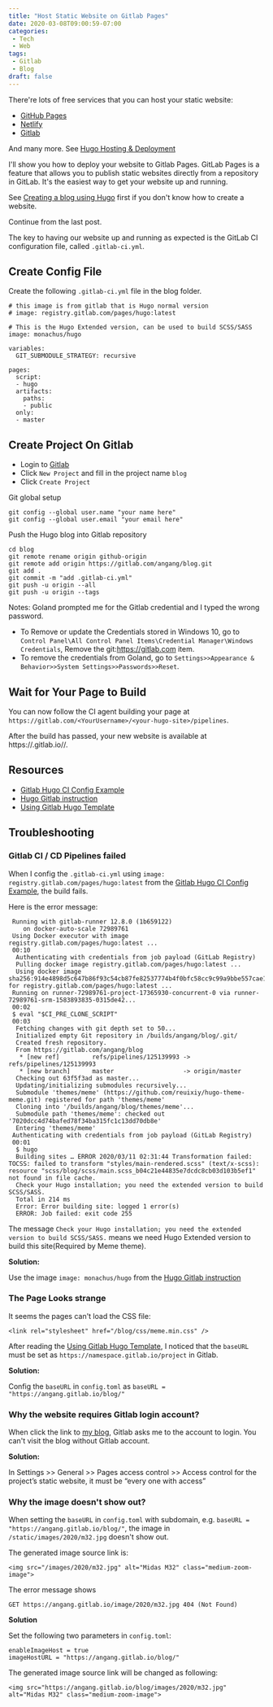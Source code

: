 ```yaml
---
title: "Host Static Website on Gitlab Pages"
date: 2020-03-08T09:00:59-07:00
categories:
 - Tech
 - Web
tags:
 - Gitlab
 - Blog
draft: false
---
```

There're lots of free services that you can host your static website: 
* [GitHub Pages](https://pages.github.com/)
* [Netlify](https://www.netlify.com/)
* [Gitlab](https://docs.gitlab.com/ee/user/project/pages/)

And many more. See [Hugo Hosting & Deployment](https://gohugo.io/hosting-and-deployment/)

I'll show you how to deploy your website to Gitlab Pages. 
GitLab Pages is a feature that allows you to publish static websites directly from a repository in GitLab.
It's the easiest way to get your website up and running.

See [Creating a blog using Hugo](../creating-a-blog-using-hugo/) first if you don't know how to create a website.

Continue from the last post. 
 
The key to having our website up and running as expected is the GitLab CI configuration file, 
called `.gitlab-ci.yml`.

## Create Config File 
Create the following `.gitlab-ci.yml` file in the blog folder.

```
# this image is from gitlab that is Hugo normal version
# image: registry.gitlab.com/pages/hugo:latest

# This is the Hugo Extended version, can be used to build SCSS/SASS
image: monachus/hugo

variables:
  GIT_SUBMODULE_STRATEGY: recursive

pages:
  script:
  - hugo
  artifacts:
    paths:
    - public
  only:
  - master
```

## Create Project On Gitlab
* Login to [Gitlab](https://gitlab.com/users/sign_in)
* Click `New Project` and fill in the project name `blog`
* Click `Create Project`

Git global setup
```
git config --global user.name "your name here"
git config --global user.email "your email here"
```

Push the Hugo blog into Gitlab repository
```
cd blog
git remote rename origin github-origin
git remote add origin https://gitlab.com/angang/blog.git
git add .
git commit -m "add .gitlab-ci.yml"
git push -u origin --all
git push -u origin --tags
```

Notes: Goland prompted me for the Gitlab credential and I typed the wrong password.
* To Remove or update the Credentials stored in Windows 10, go to 
`Control Panel\All Control Panel Items\Credential Manager\Windows Credentials`,
 Remove the git:https://gitlab.com item.
* To remove the credentials from Goland, go to `Settings>>Appearance & Behavior>>System Settings>>Passwords>>Reset`.

## Wait for Your Page to Build 
You can now follow the CI agent building your page at 
`https://gitlab.com/<YourUsername>/<your-hugo-site>/pipelines`.
   
After the build has passed, your new website is available at https://<YourUsername>.gitlab.io/<your-hugo-site>/.

## Resources
* [Gitlab Hugo CI Config Example][1]
* [Hugo Gitlab instruction][2]
* [Using Gitlab Hugo Template][3]


[1]: https://gitlab.com/pages/hugo/-/blob/master/.gitlab-ci.yml
[2]: https://gohugo.io/hosting-and-deployment/hosting-on-gitlab/
[3]: https://about.gitlab.com/blog/2019/02/20/start-using-pages-quickly/
[4]: https://angang.gitlab.io/blog/

## Troubleshooting
### Gitlab CI / CD Pipelines failed
When I config the `.gitlab-ci.yml` using `image: registry.gitlab.com/pages/hugo:latest` 
from the [Gitlab Hugo CI Config Example][1], the build fails.

Here is the error message:
```
 Running with gitlab-runner 12.8.0 (1b659122)
    on docker-auto-scale 72989761
 Using Docker executor with image registry.gitlab.com/pages/hugo:latest ...
 00:10
  Authenticating with credentials from job payload (GitLab Registry)
  Pulling docker image registry.gitlab.com/pages/hugo:latest ...
  Using docker image sha256:914e4898d5c647b86f93c54cb87fe82537774b4f0bfc58cc9c99a9bbe557cae1 for registry.gitlab.com/pages/hugo:latest ...
 Running on runner-72989761-project-17365930-concurrent-0 via runner-72989761-srm-1583893835-0315de42...
 00:02
 $ eval "$CI_PRE_CLONE_SCRIPT"
 00:03
  Fetching changes with git depth set to 50...
  Initialized empty Git repository in /builds/angang/blog/.git/
  Created fresh repository.
  From https://gitlab.com/angang/blog
   * [new ref]         refs/pipelines/125139993 -> refs/pipelines/125139993
   * [new branch]      master                   -> origin/master
  Checking out 63f5f3ad as master...
  Updating/initializing submodules recursively...
  Submodule 'themes/meme' (https://github.com/reuixiy/hugo-theme-meme.git) registered for path 'themes/meme'
  Cloning into '/builds/angang/blog/themes/meme'...
  Submodule path 'themes/meme': checked out '7020dcc4d74bafed78f34ba315fc1c13dd70db8e'
  Entering 'themes/meme'
 Authenticating with credentials from job payload (GitLab Registry)
 00:01
  $ hugo
  Building sites … ERROR 2020/03/11 02:31:44 Transformation failed: TOCSS: failed to transform "styles/main-rendered.scss" (text/x-scss): resource "scss/blog/scss/main.scss_b04c21e44835e7dcdc8cb03d103b5ef1" not found in file cache. 
  Check your Hugo installation; you need the extended version to build SCSS/SASS.
  Total in 214 ms
  Error: Error building site: logged 1 error(s)
  ERROR: Job failed: exit code 255
```

The message `Check your Hugo installation; you need the extended version to build SCSS/SASS.`
means we need Hugo Extended version to build this site(Required by Meme theme). 

**Solution:**

Use the image `image: monachus/hugo` from the [Hugo Gitlab instruction][2]

### The Page Looks strange
It seems the pages can't load the CSS file: 

`<link rel="stylesheet" href="/blog/css/meme.min.css" />`

After reading the [Using Gitlab Hugo Template][3], I noticed that the `baseURL` must be set as
`https://namespace.gitlab.io/project` in Gitlab.

**Solution:** 

Config the `baseURL` in `config.toml` as `baseURL = "https://angang.gitlab.io/blog/"`

### Why the website requires Gitlab login account?
When click the link to [my blog][4], Gitlab asks me to the account to login. 
You can't visit the blog without Gitlab account.

**Solution:**

In Settings >> General >> Pages access control >> 
Access control for the project’s static website, it must be “every one with access”

### Why the image doesn't show out?
When setting the `baseURL` in `config.toml` with subdomain, 
e.g. `baseURL = "https://angang.gitlab.io/blog/"`,
the image in `/static/images/2020/m32.jpg` doesn't show out.

The generated image source link is:
```
<img src="/images/2020/m32.jpg" alt="Midas M32" class="medium-zoom-image">
```

The error message shows 
```
GET https://angang.gitlab.io/image/2020/m32.jpg 404 (Not Found)
```

**Solution**

Set the following two parameters in `config.toml`:
```
enableImageHost = true
imageHostURL = "https://angang.gitlab.io/blog/"
```

The generated image source link will be changed as following:
```
<img src="https://angang.gitlab.io/blog/images/2020/m32.jpg" alt="Midas M32" class="medium-zoom-image">
```